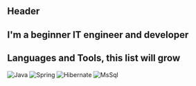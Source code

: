## Header
## I'm a beginner IT engineer and developer 
## Languages and Tools, this list will grow
![Java](https://img.shields.io/badge/-Java-ff0000?style=for-the-badge&logo=Java&logoColor=ffffff)
![Spring](https://img.shields.io/badge/-Spring-808000?style=for-the-badge&logo=Spring&logoColor=ffffff)
![Hibernate](https://img.shields.io/badge/-Hibernate-000000?style=for-the-badge&logo=Hibenate&logoColor=ffffff)
![MsSql](https://img.shields.io/badge/-MsSMsql-000000?style=for-the-badge&logo=mssql&logoColor=ffffff)


